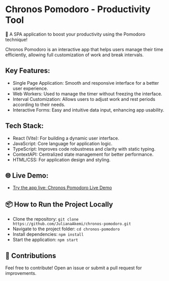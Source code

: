 # Chronos Pomodoro - Productivity Tool

🍅 A SPA application to boost your productivity using the Pomodoro technique!

Chronos Pomodoro is an interactive app that helps users manage their time efficiently, allowing full customization of work and break intervals.


## Key Features:
- Single Page Application: Smooth and responsive interface for a better user experience.
- Web Workers: Used to manage the timer without freezing the interface.
- Interval Customization: Allows users to adjust work and rest periods according to their needs.
- Interactive Forms: Easy and intuitive data input, enhancing app usability.


## Tech Stack:
- React (Vite): For building a dynamic user interface.
- JavaScript: Core language for application logic.
- TypeScript: Improves code robustness and clarity with static typing.
- ContextAPI: Centralized state management for better performance.
- HTML/CSS: For application design and styling.


## 🌐 Live Demo:
- [Try the app live: Chronos Pomodoro Live Demo](chronos-pomodoro-zeta.vercel.app)
  

## 📦 How to Run the Project Locally
- Clone the repository: ```git clone https://github.com/JulianaAkemi/chronos-pomodoro.git```
- Navigate to the project folder: ```cd chronos-pomodoro```
- Install dependencies: ```npm install```
- Start the application: ```npm start```
  

## 🚀 Contributions
Feel free to contribute! Open an issue or submit a pull request for improvements.
